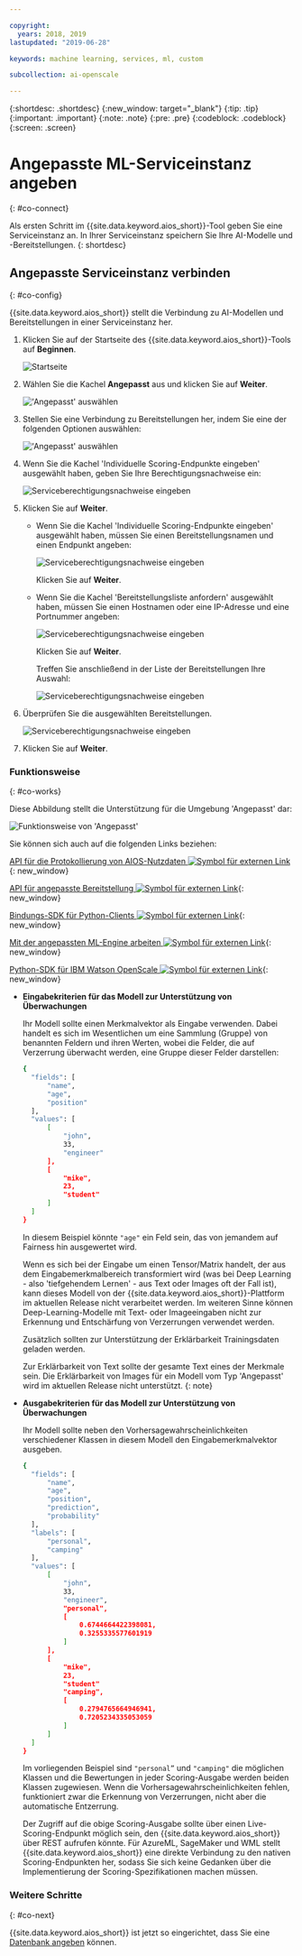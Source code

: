 ```yaml
---

copyright:
  years: 2018, 2019
lastupdated: "2019-06-28"

keywords: machine learning, services, ml, custom 

subcollection: ai-openscale

---
```


{:shortdesc: .shortdesc}
{:new_window: target="_blank"}
{:tip: .tip}
{:important: .important}
{:note: .note}
{:pre: .pre}
{:codeblock: .codeblock}
{:screen: .screen}

# Angepasste ML-Serviceinstanz angeben
{: #co-connect}

Als ersten Schritt im {{site.data.keyword.aios_short}}-Tool geben Sie eine Serviceinstanz an. In Ihrer Serviceinstanz speichern Sie Ihre AI-Modelle und -Bereitstellungen.
{: shortdesc}

## Angepasste Serviceinstanz verbinden
{: #co-config}

{{site.data.keyword.aios_short}} stellt die Verbindung zu AI-Modellen und Bereitstellungen in einer Serviceinstanz her.

1.  Klicken Sie auf der Startseite des {{site.data.keyword.aios_short}}-Tools auf **Beginnen**.

    ![Startseite](images/gs-config-start.png)

2.  Wählen Sie die Kachel **Angepasst** aus und klicken Sie auf **Weiter**.

    !['Angepasst' auswählen](images/connect-custom.png)

3.  Stellen Sie eine Verbindung zu Bereitstellungen her, indem Sie eine der folgenden Optionen auswählen:

    !['Angepasst' auswählen](images/connect-custom-deploy.png)

4.  Wenn Sie die Kachel 'Individuelle Scoring-Endpunkte eingeben' ausgewählt haben, geben Sie Ihre Berechtigungsnachweise ein:

    ![Serviceberechtigungsnachweise eingeben](images/connect-custom-cred.png)

5.  Klicken Sie auf **Weiter**.

    - Wenn Sie die Kachel 'Individuelle Scoring-Endpunkte eingeben' ausgewählt haben, müssen Sie einen Bereitstellungsnamen und einen Endpunkt angeben:

      ![Serviceberechtigungsnachweise eingeben](images/connect-custom-endpoint.png)

      Klicken Sie auf **Weiter**.

    - Wenn Sie die Kachel 'Bereitstellungsliste anfordern' ausgewählt haben, müssen Sie einen Hostnamen oder eine IP-Adresse und eine Portnummer angeben:

      ![Serviceberechtigungsnachweise eingeben](images/connect-custom-apiendpoint.png)

      Klicken Sie auf **Weiter**.

      Treffen Sie anschließend in der Liste der Bereitstellungen Ihre Auswahl:

      ![Serviceberechtigungsnachweise eingeben](images/connect-custom-apiendpoint2.png)

6.  Überprüfen Sie die ausgewählten Bereitstellungen.

    ![Serviceberechtigungsnachweise eingeben](images/connect-custom-deploy2.png)

7.  Klicken Sie auf **Weiter**.

### Funktionsweise
{: #co-works}

Diese Abbildung stellt die Unterstützung für die Umgebung 'Angepasst' dar:

![Funktionsweise von 'Angepasst'](images/custom-how-works.png)

Sie können sich auch auf die folgenden Links beziehen:

[API für die Protokollierung von AIOS-Nutzdaten ![Symbol für externen Link](../../icons/launch-glyph.svg "Symbol für externen Link")](https://{DomainName}/apidocs/ai-openscale#publish-scoring-payload){: new_window}

[API für angepasste Bereitstellung ![Symbol für externen Link](../../icons/launch-glyph.svg "Symbol für externen Link")](https://aiopenscale-custom-deployement-spec.mybluemix.net/){: new_window}

[Bindungs-SDK für Python-Clients ![Symbol für externen Link](../../icons/launch-glyph.svg "Symbol für externen Link")](http://ai-openscale-python-client.mybluemix.net/#bindings){: new_window}

[Mit der angepassten ML-Engine arbeiten ![Symbol für externen Link](../../icons/launch-glyph.svg "Symbol für externen Link")](https://github.com/pmservice/ai-openscale-tutorials/blob/master/notebooks/AI%20OpenScale%20and%20Custom%20ML%20Engine.ipynb){: new_window}

[Python-SDK für IBM Watson OpenScale ![Symbol für externen Link](../../icons/launch-glyph.svg "Symbol für externen Link")](https://pypi.org/project/ibm-ai-openscale/){: new_window}

- **Eingabekriterien für das Modell zur Unterstützung von Überwachungen**

  Ihr Modell sollte einen Merkmalvektor als Eingabe verwenden. Dabei handelt es sich im Wesentlichen um eine Sammlung (Gruppe) von benannten Feldern und ihren Werten, wobei die Felder, die auf Verzerrung überwacht werden, eine Gruppe dieser Felder darstellen:

  ```bash
  {
    "fields": [
        "name",
        "age",
        "position"
    ],
    "values": [
        [
            "john",
            33,
            "engineer"
        ],
        [
            "mike",
            23,
            "student"
        ]
    ]
  }
  ```

  In diesem Beispiel könnte `"age"` ein Feld sein, das von jemandem auf Fairness hin ausgewertet wird.

  Wenn es sich bei der Eingabe um einen Tensor/Matrix handelt, der aus dem Eingabemerkmalbereich transformiert wird (was bei Deep Learning - also 'tiefgehendem Lernen' - aus Text oder Images oft der Fall ist), kann dieses Modell von der {{site.data.keyword.aios_short}}-Plattform im aktuellen Release nicht verarbeitet werden. Im weiteren Sinne können Deep-Learning-Modelle mit Text- oder Imageeingaben nicht zur Erkennung und Entschärfung von Verzerrungen verwendet werden.

  Zusätzlich sollten zur Unterstützung der Erklärbarkeit Trainingsdaten geladen werden.

  Zur Erklärbarkeit von Text sollte der gesamte Text eines der Merkmale sein. Die Erklärbarkeit von Images für ein Modell vom Typ 'Angepasst' wird im aktuellen Release nicht unterstützt.
  {: note}

- **Ausgabekriterien für das Modell zur Unterstützung von Überwachungen**

  Ihr Modell sollte neben den Vorhersagewahrscheinlichkeiten verschiedener Klassen in diesem Modell den Eingabemerkmalvektor ausgeben.

  ```bash
  {
    "fields": [
        "name",
        "age",
        "position",
        "prediction",
        "probability"
    ],
    "labels": [
        "personal",
        "camping"
    ],
    "values": [
        [
            "john",
            33,
            "engineer",
            "personal",
            [
                0.6744664422398081,
                0.3255335577601919
            ]
        ],
        [
            "mike",
            23,
            "student"
            "camping",
            [
                0.2794765664946941,
                0.7205234335053059
            ]
        ]
    ]
  }
  ```

  Im vorliegenden Beispiel sind `"personal”` und `"camping"` die möglichen Klassen und die Bewertungen in jeder Scoring-Ausgabe werden beiden Klassen zugewiesen. Wenn die Vorhersagewahrscheinlichkeiten fehlen, funktioniert zwar die Erkennung von Verzerrungen, nicht aber die automatische Entzerrung.

  Der Zugriff auf die obige Scoring-Ausgabe sollte über einen Live-Scoring-Endpunkt möglich sein, den {{site.data.keyword.aios_short}} über REST aufrufen könnte. Für AzureML, SageMaker und WML stellt {{site.data.keyword.aios_short}} eine direkte Verbindung zu den nativen Scoring-Endpunkten her, sodass Sie sich keine Gedanken über die Implementierung der Scoring-Spezifikationen machen müssen.

### Weitere Schritte
{: #co-next}

{{site.data.keyword.aios_short}} ist jetzt so eingerichtet, dass Sie eine [Datenbank angeben](/docs/services/ai-openscale?topic=ai-openscale-connect-db) können.
